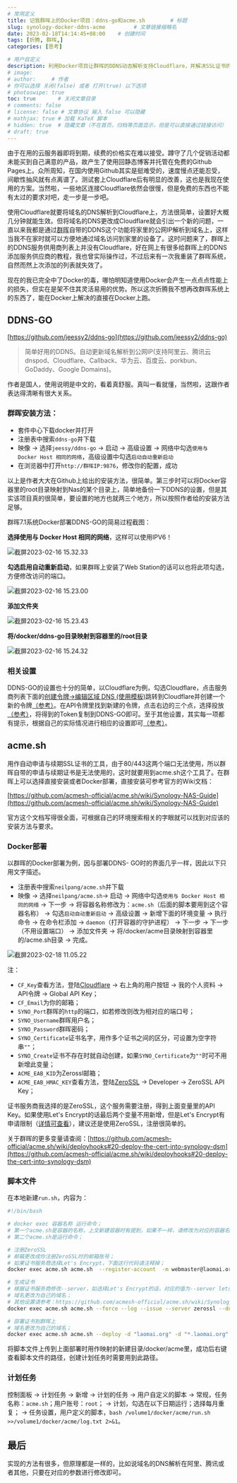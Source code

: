 ```yaml
---
# 常用定义
title: 记我群晖上的Docker项目：ddns-go和acme.sh        # 标题
slug: synology-docker-ddns-acme         # 文章链接缩略名
date: 2023-02-18T14:14:45+08:00    # 创建时间
tags: [折腾, 群晖,]
categories: [思考]

# 用户自定义
description: 利用Docker项目让群晖的DDNS动态解析支持Cloudflare，并解决SSL证书的申请与自动续期等问题。   # 描述
# image: 
# author:     # 作者
# 你可以选择 关闭(false) 或者 打开(true) 以下选项
# photoswipe: true
toc: true       # 关闭文章目录
# comments: false
# license: false # 文章协议 输入 false 可以隐藏
# mathjax: true # 加载 KaTeX 脚本
# hidden: true  # 隐藏文章（不在首页，归档等页面显示，但是可以直接通过链接访问）
# draft: true
---
```


由于在用的云服务器即将到期，续费的价格实在难以接受。蹲守了几个促销活动都未能买到自己满意的产品，故产生了使用回静态博客并托管在免费的Github Pages上。众所周知，在国内使用Github其实是挺难受的，速度慢点还能忍受，间歇性抽风就有点离谱了。测试套上Cloudflare后有明显的改善，这也是我现在使用的方案。当然啦，一些地区连接Cloudflare依然会很慢，但是免费的东西也不能有太过的要求对吧，走一步是一步吧。

使用Cloudflare就要将域名的DNS解析到Cloudflare上，方法很简单，设置好大概几分钟就能生效。但将域名的DNS更改成Cloudflare就会引出一个新的问题，一直以来我都是通过[群晖](群晖.md)自带的DDNS这个功能将家里的公网IP解析到域名上，这样当我不在家时就可以方便地通过域名访问到家里的设备了。这时问题来了，群晖上的DDNS服务供用商列表上并没有Cloudflare，好在网上有很多给群晖上的DDNS添加服务供应商的教程，我也曾实际操作过，不过后来有一次我重装了群晖系统，自然而然上次添加的列表就失效了。

现在的我已完全中了Docker的毒，哪怕明知道使用Docker会产生一点点点性能上的损失，但实在是架不住其灵活易用的优势。所以这次折腾我不想再改群晖系统上的东西了，能在Docker上解决的直接在Docker上跑。

## DDNS-GO

[https://github.com/jeessy2/ddns-go](https://github.com/jeessy2/ddns-go)

> 简单好用的DDNS。自动更新域名解析到公网IP(支持阿里云、腾讯云dnspod、Cloudflare、Callback、华为云、百度云、porkbun、GoDaddy、Google Domains)。

作者是国人，使用说明是中文的，看着真舒服。真叫一看就懂，当然啦，这跟作者表达得清晰有很大关系。

### 群晖安装方法：
  - 套件中心下载docker并打开
  - 注册表中搜索`ddns-go`并下载
  - 映像 -> 选择`jeessy/ddns-go` -> 启动 -> 高级设置 -> 网络中勾选`使用与 Docker Host 相同的网络`，高级设置中勾选`启动自动重新启动`
  - 在浏览器中打开`http://群晖IP:9876`，修改你的配置，成功

以上是作者大大在Github上给出的安装方法，很简单。第三步时可以将Docker容器里的root目录映射到Nas的某个目录上，简单地备份一下DDNS的设置，但是其实该项目真的很简单，要设置的地方也就两三个地方，所以按照作者给的安装方法足够。

群晖7.1系统Docker部署DDNS-GO的简易过程截图：

**选择使用与 Docker Host 相同的网络**，这样可以使用IPV6！

![截屏2023-02-16 15.32.33](https://sdn.qylao.com/laomai/2023/02/16/163eddca04e2e9-1.webp)

**勾选启用自动重新启动**，如果群晖上安装了Web Station的话可以也将此项勾选，方便修改访问的端口。

![截屏2023-02-16 15.23.00](https://sdn.qylao.com/laomai/2023/02/16/163eddcd26397d-1.webp)

**添加文件夹**

![截屏2023-02-16 15.23.43](https://sdn.qylao.com/laomai/2023/02/16/163eddce6daaca-1.webp)

**将/docker/ddns-go目录映射到容器里的/root目录**

![截屏2023-02-16 15.24.32](https://sdn.qylao.com/laomai/2023/02/16/163eddcf2d4afa-1.webp)

### 相关设置

DDNS-GO的设置也十分的简单，以Cloudflare为例，勾选Cloudflare，点击服务商列表下面的[创建令牌->编辑区域 DNS (使用模板)](https://dash.cloudflare.com/profile/api-tokens)跳转到Cloudflare并创建一个新的令牌[（参考）](https://sdn.qylao.com/laomai/2023/02/17/163ef164fa7d73-1.webp)。在API令牌里找到新建的令牌，点击右边的三个点，选择投放[（参考）](https://sdn.qylao.com/laomai/2023/02/17/163ef1dfe4ca5b-1.webp)，将得到的Token复制到DDNS-GO即可。至于其他设置，其实每一项都有提示，根据自己的实际情况进行相应的设置即可[（参考）](https://sdn.qylao.com/laomai/2023/02/17/163ef1d25af601-1.webp)。

## acme.sh

用作自动申请与续期SSL证书的工具，由于80/443这两个端口无法使用，所以群晖自带的申请与续期证书是无法使用的，这时就要用到acme.sh这个工具了。在群晖上可以选择直接安装或者Docker部署，直接安装可参考官方的Wiki文档：

[https://github.com/acmesh-official/acme.sh/wiki/Synology-NAS-Guide](https://github.com/acmesh-official/acme.sh/wiki/Synology-NAS-Guide)

官方这个文档写得很全面，可根据自己的环境搜索相关的字眼就可以找到对应该的安装方法与要求。

### Docker部署

以群晖的Docker部署为例，因与部署DDNS- GO时的界面几乎一样，因此以下只用文字描述。

  - 注册表中搜索`neilpang/acme.sh`并下载
  - 映像 -> 选择`neilpang/acme.sh`-> 启动 -> 网络中勾选`使用与 Docker Host 相同的网络` -> 下一步 -> 将容器名称修改为：`acme.sh`（后面的脚本要用到这个容器名称） -> 勾选`启动自动重新启动` -> 高级设置 -> 新增下面的环境变量 -> 执行命令 -> 在命令栏添加 -> `daemon`（打开容器的守护进程） -> 下一步 ->  下一步（不用设置端口） -> 添加文件夹 -> 将/docker/acme目录映射到容器里的/acme.sh目录 -> 完成。

![截屏2023-02-18 11.05.22](https://sdn.qylao.com/laomai/2023/02/18/163f047ed75874-1.webp)

注：

- `CF_Key`查看方法，登陆[Cloudflare](https://dash.cloudflare.com/profile/api-tokens) -> 右上角的用户按钮 -> 我的个人资料 -> API令牌 -> Global API Key；
- `CF_Email`为你的邮箱；
- `SYNO_Port`群晖的`http`的端口，如若修改则改为相对应的端口号；
- `SYNO_Username`群晖用户名；
- `SYNO_Password`群晖密码；
- `SYNO_Certificate`证书名字，用作多个证书之间的区分，可设置为空字符串`""`；
- `SYNO_Create`证书不存在时就自动创建，如果`SYNO_Certificate`为`""`时可不用新增此变量；
- `ACME_EAB_KID`为Zerossl邮箱；
- `ACME_EAB_HMAC_KEY`查看方法，登陆[ZeroSSL](https://app.zerossl.com/developer) -> Developer -> ZeroSSL API Key；

证书服务商我选择的是ZeroSSL，这个服务需要注册，得到上面变量里的API Key。如果使用Let's Encrypt的话最后两个变量不用新增，但是Let's Encrypt有申请限制（[详情可查看](https://github.com/acmesh-official/acme.sh/wiki/CA)），建议还是使用ZeroSSL，注册很简单的。

关于群晖的更多变量请查阅：[https://github.com/acmesh-official/acme.sh/wiki/deployhooks#20-deploy-the-cert-into-synology-dsm](https://github.com/acmesh-official/acme.sh/wiki/deployhooks#20-deploy-the-cert-into-synology-dsm)

### 脚本文件

在本地新建`run.sh`，内容为：

```sh
#!/bin/bash

# docker exec 容器名称 运行命令；
# 第一个acme.sh是容器的名称，上文新建容器时有提到，如果不一样，请修改为对应的容器名称；
# 第二个acme.sh是运行命令；

# 注册ZeroSSL
# 邮箱更改成你注册ZeroSSL时的邮箱账号；
# 如果证书服务商选择Let's Encrypt，下面这行代码请注释掉；
docker exec acme.sh acme.sh  --register-account  -m webmaster@laomai.org --server zerossl

# 生成证书
# 根据证书服务商修改--server，如选择Let's Encrypt的话，对应的值为--server letsencrypt；
# 域名更改为自己的域名；
# 其他设置请参考：https://github.com/acmesh-official/acme.sh/wiki/Synology-NAS-Guide
docker exec acme.sh acme.sh --force --log --issue --server zerossl --dns dns_cf --dnssleep 120 -d "laomai.org" -d "*.laomai.org"

# 部署证书到群晖上
# 域名更改为自己的域名；
docker exec acme.sh acme.sh --deploy -d "laomai.org" -d "*.laomai.org" --deploy-hook synology_dsm
```

将脚本文件上传到上面部署时用作映射的新建目录/docker/acme里，成功后右键查看脚本文件的路径，创建计划任务时需要用到此路径。

### 计划任务

控制面板 -> 计划任务 -> 新增 -> 计划的任务 -> 用户自定义的脚本 -> 常规，任务名称：`acme.sh`；用户账号：`root`； -> 计划，勾选在以下日期运行；选择每月重复； -> 任务设置，用户定义的脚本，`bash /volume1/docker/acme/run.sh >>/volume1/docker/acme/log.txt 2>&1`。

## 最后

实现的方法有很多，但原理都是一样的，比如说域名的DNS解析在阿里、腾讯或者其他，只要在对应的参数进行修改即可。
